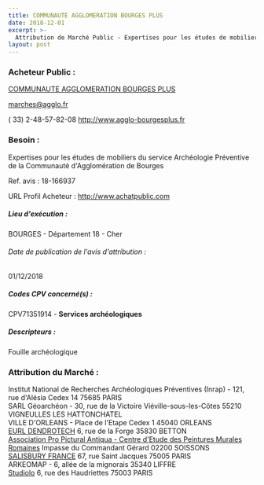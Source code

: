 ```yaml
---
title: COMMUNAUTE AGGLOMERATION BOURGES PLUS
date: 2018-12-01
excerpt: >-
  Attribution de Marché Public - Expertises pour les études de mobiliers du service Archéologie Préventive de la Communauté d'Agglomération de Bourges
layout: post
---
```


### Acheteur Public : 
<a href="/acheteur-137/siren-241800507"> COMMUNAUTE AGGLOMERATION BOURGES PLUS</a><br/>



marches@agglo.fr

( 33) 2-48-57-82-08
http://www.agglo-bourgesplus.fr
### Besoin :

Expertises pour les études de mobiliers du service Archéologie Préventive de la Communauté d'Agglomération de Bourges

Ref. avis : 18-166937

URL Profil Acheteur : http://www.achatpublic.com

##### Lieu d'exécution :

BOURGES - Département 18 - Cher

###### Date de publication de l'avis d'attribution : 
01/12/2018

##### Codes CPV concerné(s) :
CPV71351914 - **Services archéologiques** <br/>

##### Descripteurs :
Fouille archéologique <br/>

### Attribution du Marché :
Institut National de Recherches Archéologiques Préventives (Inrap) - 121, rue d'Alésia Cedex 14 75685 PARIS <br/>
SARL Géoarchéon - 30, rue de la Victoire Viéville-sous-les-Côtes 55210 VIGNEULLES LES HATTONCHATEL <br/>
VILLE D'ORLEANS - Place de l'Etape Cedex 1 45040 ORLEANS <br/>
<a href="/entreprise-566/siren-492625462"> EURL DENDROTECH</a>    6, rue de la Forge 35830 BETTON <br/>
<a href="/entreprise-548/siren-334379971"> Association Pro Pictural Antiqua - Centre d'Etude des Peintures Murales Romaines</a>    Impasse du Commandant Gérard 02200 SOISSONS <br/>
<a href="/entreprise-577/siren-804665982"> SALISBURY FRANCE</a>    67, rue Saint Jacques 75005 PARIS <br/>
ARKEOMAP - 6, allée de la mignorais 35340 LIFFRE <br/>
<a href="/entreprise-576/siren-800251076"> Studiolo</a>    6, rue des Haudriettes 75003 PARIS <br/>
